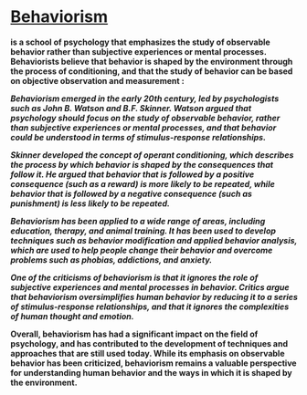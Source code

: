 # <u>Behaviorism</u>
 **is a school of psychology that emphasizes the study of observable behavior rather than subjective experiences or mental processes. Behaviorists believe that behavior is shaped by the environment through the process of conditioning, and that the study of behavior can be based on objective observation and measurement :**

***Behaviorism emerged in the early 20th century, led by psychologists such as John B. Watson and B.F. Skinner. Watson argued that psychology should focus on the study of observable behavior, rather than subjective experiences or mental processes, and that behavior could be understood in terms of stimulus-response relationships.***

***Skinner developed the concept of operant conditioning, which describes the process by which behavior is shaped by the consequences that follow it. He argued that behavior that is followed by a positive consequence (such as a reward) is more likely to be repeated, while behavior that is followed by a negative consequence (such as punishment) is less likely to be repeated.***

***Behaviorism has been applied to a wide range of areas, including education, therapy, and animal training. It has been used to develop techniques such as behavior modification and applied behavior analysis, which are used to help people change their behavior and overcome problems such as phobias, addictions, and anxiety.***

***One of the criticisms of behaviorism is that it ignores the role of subjective experiences and mental processes in behavior. Critics argue that behaviorism oversimplifies human behavior by reducing it to a series of stimulus-response relationships, and that it ignores the complexities of human thought and emotion.***

**Overall, behaviorism has had a significant impact on the field of psychology, and has contributed to the development of techniques and approaches that are still used today. While its emphasis on observable behavior has been criticized, behaviorism remains a valuable perspective for understanding human behavior and the ways in which it is shaped by the environment.**